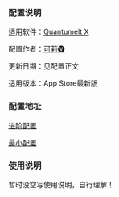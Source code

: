 ### 配置说明

适用软件：[Quantumelt X](https://apps.apple.com/app/quantumult-x/id1443988620)

配置作者：[可莉🅥](https://t.me/iKeLee)

更新日期：见配置正文

适用版本：App Store最新版

### 配置地址

[进阶配置](https://kelee.one/Tool/QuantumultX/Config/Quantumult_X_Sample_Configuration_By_iKeLee.conf)

[最小配置](https://kelee.one/Tool/QuantumultX/Config/Quantumult_X_Simple_Sample_Configuration_By_iKeLee.conf)

### 使用说明

暂时没空写使用说明，自行理解！
